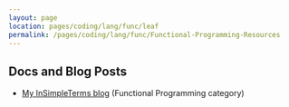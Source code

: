 ```yaml
---
layout: page
location: pages/coding/lang/func/leaf
permalink: /pages/coding/lang/func/Functional-Programming-Resources
---
```


## Docs and Blog Posts

- [My InSimpleTerms blog](https://insimpleterms.blog/category/functional-programming) (Functional Programming category)

